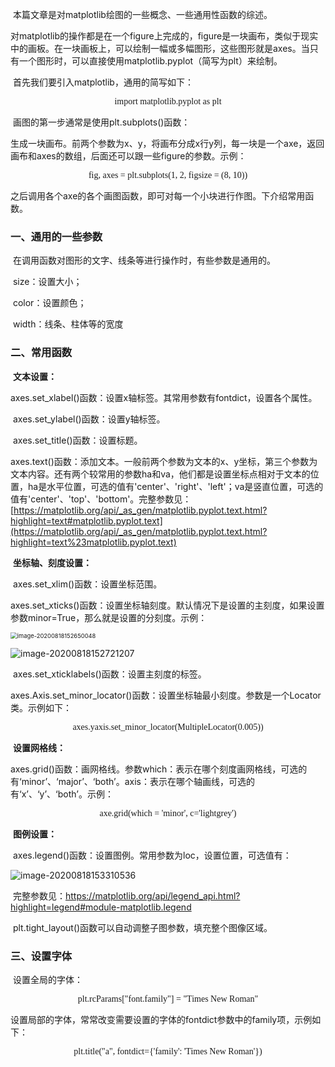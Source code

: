 ​		本篇文章是对matplotlib绘图的一些概念、一些通用性函数的综述。

​		对matplotlib的操作都是在一个figure上完成的，figure是一块画布，类似于现实中的画板。在一块画板上，可以绘制一幅或多幅图形，这些图形就是axes。当只有一个图形时，可以直接使用matplotlib.pyplot（简写为plt）来绘制。

​		首先我们要引入matplotlib，通用的简写如下：

<center><font face="consolas">import matplotlib.pyplot as plt</font></center>

​		画图的第一步通常是使用plt.subplots()函数：

​        生成一块画布。前两个参数为x、y，将画布分成x行y列，每一块是一个axe，返回画布和axes的数组，后面还可以跟一些figure的参数。示例：

<center><font face="consolas">fig, axes = plt.subplots(1, 2, figsize = (8, 10))</font></center>

​		之后调用各个axe的各个画图函数，即可对每一个小块进行作图。下介绍常用函数。

### 一、通用的一些参数

​		在调用函数对图形的文字、线条等进行操作时，有些参数是通用的。

​		size：设置大小；

​		color：设置颜色；

​		width：线条、柱体等的宽度

### 二、常用函数

​		**文本设置：**

​		axes.set_xlabel()函数：设置x轴标签。其常用参数有fontdict，设置各个属性。

​		axes.set_ylabel()函数：设置y轴标签。

​		axes.set_title()函数：设置标题。

​		axes.text()函数：添加文本。一般前两个参数为文本的x、y坐标，第三个参数为文本内容。还有两个较常用的参数ha和va，他们都是设置坐标点相对于文本的位置，ha是水平位置，可选的值有'center'、'right'、'left'；va是竖直位置，可选的值有'center'、'top'、'bottom'。完整参数见：[https://matplotlib.org/api/_as_gen/matplotlib.pyplot.text.html?highlight=text#matplotlib.pyplot.text](https://matplotlib.org/api/_as_gen/matplotlib.pyplot.text.html?highlight=text%23matplotlib.pyplot.text)

​		**坐标轴、刻度设置：**

​		axes.set_xlim()函数：设置坐标范围。

​		axes.set_xticks()函数：设置坐标轴刻度。默认情况下是设置的主刻度，如果设置参数minor=True，那么就是设置的分刻度。示例：

<img src="E:\Deeplearning\matplotlib\md\图片\image-20200818152650048.png#" alt="image-20200818152650048" style="zoom:67%;" />

![image-20200818152721207](E:\Deeplearning\matplotlib\md\图片\image-20200818152721207.png)


​		axes.set_xticklabels()函数：设置主刻度的标签。

​		axes.Axis.set_minor_locator()函数：设置坐标轴最小刻度。参数是一个Locator类。示例如下：

<center><font face="consolas">
axes.yaxis.set_minor_locator(MultipleLocator(0.005))</font></center>

​		**设置网格线：**

​		axes.grid()函数：画网格线。参数which：表示在哪个刻度画网格线，可选的有‘minor’、‘major’、‘both’。axis：表示在哪个轴画线，可选的有‘x’、‘y’、‘both’。示例：

<center><font face="consolas">axe.grid(which = 'minor', c='lightgrey')</font></center>

​		**图例设置：**

​		axes.legend()函数：设置图例。常用参数为loc，设置位置，可选值有：

![image-20200818153310536](E:\Deeplearning\matplotlib\md\图片\image-20200818153310536.png)

​		完整参数见：https://matplotlib.org/api/legend_api.html?highlight=legend#module-matplotlib.legend

​		plt.tight_layout()函数可以自动调整子图参数，填充整个图像区域。

### 三、设置字体

​		设置全局的字体：

<center><font face="consolas">plt.rcParams["font.family"] = "Times New Roman"</font></center>

​		设置局部的字体，常常改变需要设置的字体的fontdict参数中的family项，示例如下：

<center><font face="consolas">plt.title("a", fontdict={'family': 'Times New Roman'})</font></center>